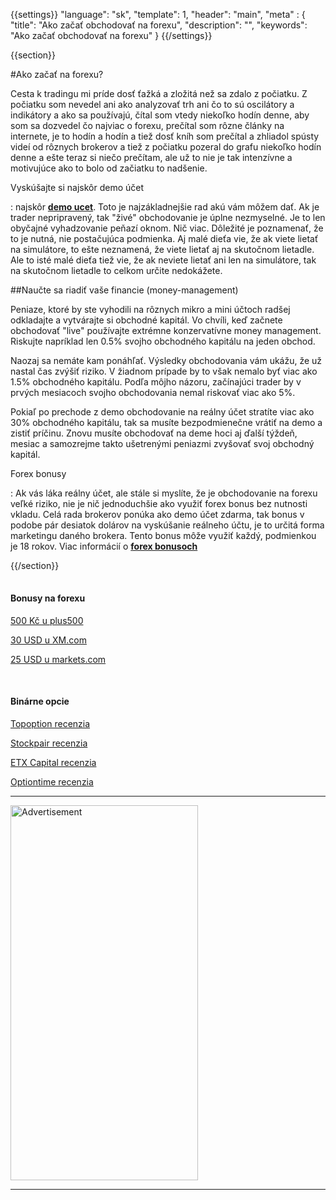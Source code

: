 {{settings}}
  "language": "sk",
  "template": 1,
  "header": "main",
  "meta" : {
    "title": "Ako začať obchodovať na forexu",
    "description": "",
    "keywords": "Ako začať obchodovať na forexu"
  }
{{/settings}}

<div class="row">
<div class="col-md-9" role="main" markdown="1">

{{section}}


#Ako začať na forexu?

Cesta k tradingu mi príde dosť ťažká a zložitá než sa zdalo z počiatku. Z počiatku som nevedel ani ako analyzovať trh ani čo to sú oscilátory a indikátory a ako sa používajú, čítal som vtedy niekoľko hodín denne, aby som sa dozvedel čo najviac o forexu, prečítal som rôzne články na internete, je to hodín a hodín a tiež dosť kníh som prečítal a zhliadol spústy videí od rôznych brokerov a tiež z počiatku pozeral do grafu niekoľko hodín denne a ešte teraz si niečo prečítam, ale už to nie je tak intenzívne a motivujúce ako to bolo od začiatku to nadšenie.

Vyskúšajte si najskôr demo účet

:   najskôr [**demo ucet**](http://www.forexsrovnavac.cz/sk/demo-ucet "demo"). Toto je najzákladnejšie rad akú vám môžem dať. Ak je trader nepripravený, tak "živé" obchodovanie je úplne nezmyselné. Je to len obyčajné vyhadzovanie peňazí oknom. Nič viac. Dôležité je poznamenať, že to je nutná, nie postačujúca podmienka. Aj malé dieťa vie, že ak viete lietať na simulátore, to ešte neznamená, že viete lietať aj na skutočnom lietadle. Ale to isté malé dieťa tiež vie, že ak neviete lietať ani len na simulátore, tak na skutočnom lietadle to celkom určite nedokážete.

##Naučte sa riadiť vaše financie (money-management)

Peniaze, ktoré by ste vyhodili na rôznych mikro a mini účtoch radšej odkladajte a vytvárajte si obchodné kapitál. Vo chvíli, keď začnete obchodovať "live" používajte extrémne konzervatívne money management. Riskujte napríklad len 0.5% svojho obchodného kapitálu na jeden obchod.

Naozaj sa nemáte kam ponáhľať. Výsledky obchodovania vám ukážu, že už nastal čas zvýšiť riziko. V žiadnom prípade by to však nemalo byť viac ako 1.5% obchodného kapitálu. Podľa môjho názoru, začínajúci trader by v prvých mesiacoch svojho obchodovania nemal riskovať viac ako 5%.

Pokiaľ po prechode z demo obchodovanie na reálny účet stratíte viac ako 30% obchodného kapitálu, tak sa musíte bezpodmienečne vrátiť na demo a zistiť príčinu. Znovu musíte obchodovať na deme hoci aj ďalší týždeň, mesiac a samozrejme takto ušetrenými peniazmi zvyšovať svoj obchodný kapitál.

Forex bonusy

:   Ak vás láka reálny účet, ale stále si myslíte, že je obchodovanie na forexu veľké riziko, nie je nič jednoduchšie ako využiť forex bonus bez nutnosti vkladu. Celá rada brokerov ponúka ako demo účet zdarma, tak bonus v podobe pár desiatok dolárov na vyskúšanie reálneho účtu, je to určitá forma marketingu daného brokera. Tento bonus môže využiť každý, podmienkou je 18 rokov. Viac informácií o [**forex bonusoch**](http://www.forexsrovnavac.cz/sk/forex-bonus-no-deposit-bez-vkladu "Forex bonus")








{{/section}}
</div>
<div class="col-md-3" markdown="1">
<div class="well" markdown="1" style="margin-top: 2.5em">

#### Bonusy na forexu

[500 Kč u plus500](http://www.forexsrovnavac.cz/sk/plus500 "plus500")

[30 USD u XM.com](http://www.forexsrovnavac.cz/sk/xm-xemarkets-com "XM.com")

[25 USD u markets.com](http://www.forexsrovnavac.cz/sk/markets-com-recenzia "markets.com")

<br>

#### Binárne opcie

[Topoption recenzia](http://www.forexsrovnavac.cz/sk/topoption "TopOption recenzia")

[Stockpair recenzia](http://www.forexsrovnavac.cz/sk/stockpair "Stockapair recenzia")

[ETX Capital recenzia](http://www.forexsrovnavac.cz/sk/etx-capital-skusenosti "ETX Capital recenzia")

[Optiontime recenzia](http://www.forexsrovnavac.cz/sk/optiontime "OptionTime recenzie")


</div>


- - -

<SCRIPT language='JavaScript1.1' SRC="https://ad.doubleclick.net/ddm/adj/N8017.2070109FOREXSROVNAVAC.CZ/B9072665.122768029;sz=300x600;ord={{@timestamp}}?"></SCRIPT><NOSCRIPT><A HREF="https://ad.doubleclick.net/ddm/jump/N8017.2070109FOREXSROVNAVAC.CZ/B9072665.122768029;sz=300x600;ord={{@timestamp}}?"><IMG SRC="https://ad.doubleclick.net/ddm/ad/N8017.2070109FOREXSROVNAVAC.CZ/B9072665.122768029;sz=300x600;ord={{@timestamp}}?" BORDER=0 WIDTH=300 HEIGHT=600 ALT="Advertisement"></A></NOSCRIPT>

- - -

<!--
<a href="http://blog.forexsrovnavac.cz/plus500cz"  target="_blank">
 <img src="http://blog.forexsrovnavac.cz/wp-content/uploads/2014/10/informace.png" width="" height=""/>
</a>
-->


</div>
</div>
